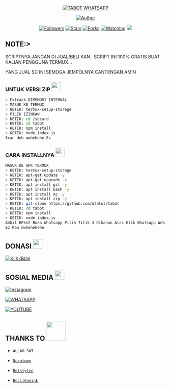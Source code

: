 
<p align="center">
<a href="#"><img title="TABOT WHATSAPP" src="https://img.shields.io/badge/TABOT WHATSAPP-green?colorA=%23ff0000&colorB=%23017e40&style=for-the-badge"></a>
</p>
<p align="center">
<a href="https://github.com/utatol"><img title="Author" src="https://img.shields.io/badge/PEMILIK-UTAGANS:v-orange.svg?style=for-the-badge&logo=github"></a>
</p>
<p align="center">
<a href="https://github.com/utatol/tabot/followers"><img title="Followers" src="https://img.shields.io/github/followers/tabot?color=blue&style=flat-square"></a>
<a href="https://github.com/utatol/tabot/stargazers/"><img title="Stars" src="https://img.shields.io/github/stars/utatol/tabotcolor=red&style=flat-square"></a>
<a href="https://github.com/utatol/tabot/network/members"><img title="Forks" src="https://img.shields.io/github/forks/nurutomo/wabot-aq?color=red&style=flat-square"></a>
<a href="https://github.com/utatol/tabot/watchers"><img title="Watching" src="https://img.shields.io/github/watchers/utatol/tabot?label=Watchers&color=blue&style=flat-square"></a>
<a href="https://hits.seeyoufarm.com"><img src="https://hits.seeyoufarm.com/api/count/incr/badge.svg?url=https%3A%2F%2Fgithub.com%2Futatol%2Ftabot&count_bg=%2379C83D&title_bg=%23555555&icon=probot.svg&icon_color=%2300FF6D&title=hits&edge_flat=false"/></a>
</p>

 
</details>

## NOTE:> 
SCRIPTNYA JANGAN DI JUAL/BELI KAN.. SCRIPT INI 100% GRATIS BUAT KALIAN PENGGUNA TERMUX...

YANG JUAL SC INI SEMOGA JEMPOLNYA CANTENGAN AMIN
</div>

### UNTUK VERSI ZIP <img src="https://github.com/TheDudeThatCode/TheDudeThatCode/blob/master/Assets/Mario_Hello_Big.gif" width="29px">
```bash
> Extrack DIMEMORI INTERNAL
> MASUK KE TERMUX
> KETIK: termux-setup-storage
> PILIH IZINKAN
> KETIK: cd /sdcard
> KETIK: cd tabot
> KETIK: npm install
> KETIK: node index.js
Scan deh mwhehehe Ez
```

### CARA INSTALLNYA  <img src="https://github.com/TheDudeThatCode/TheDudeThatCode/blob/master/Assets/hmm.gif" width="29px">
```bash
MASUK KE APK TERMUX
> KETIK: termux-setup-storage 
> KETIK: apt-get update -y
> KETIK: apt-get upgrade -y
> KETIK: apt install git -y
> KETIK: apt install bash -y
> KETIK: apt install mc -y
> KETIK: apt install zip -y
> KETIK: git clone https://github.com/utatol/tabot
> KETIK: cd tabot
> KETIK: npm install
> KETIK: node index.js
Ambil HPke2 Buka Whatsapp Pilih Titik 3 Dikanan Atas Klik Whatsapp Web Scan Deh
Ez Kan mwhehehehe
```

## DONASI <img src="https://github.com/TheDudeThatCode/TheDudeThatCode/blob/master/Assets/coin.gif" width="29px">
[![`Klik disini`](https://img.shields.io/badge/klik_disini_jika_ingin_donasi_-25D3667?style=for-the-badge&logo=simdif&color=yellow)](https://tabot.simdif.com)


## SOSIAL MEDIA <img src="https://github.com/TheDudeThatCode/TheDudeThatCode/blob/master/Assets/Earth.gif" width="29px">
[![`Instagram`](https://img.shields.io/badge/instagram-25D366?style=for-the-badge&logo=instagram&color=white)](https://instagram.com/uta_kamgun/)

[![`WHATSAPP`](https://img.shields.io/badge/WHATSAPP-25D366?style=for-the-badge&logo=whatsapp&logoColor=white)](https://wa.me/6289529518895?text=Hai+ganteng)

[![`YOUTUBE`](https://img.shields.io/badge/youtube-25D366?style=for-the-badge&logo=youtube&color=red)](https://youtube.com/channel/UCpnWpwB3E2lC1f6vuMDA89Q)
</details>

## THANKS TO <img src="https://github.com/TheDudeThatCode/TheDudeThatCode/blob/master/Assets/Handshake.gif" width="60px">

* `ALLAH SWT`
* [`Nurutomo`](https://github.com/nurutomo)

* [`Botstylee`](https://github.com/botstylee)

* [`BocilGamink`](https://github.com/bochilgaming)
